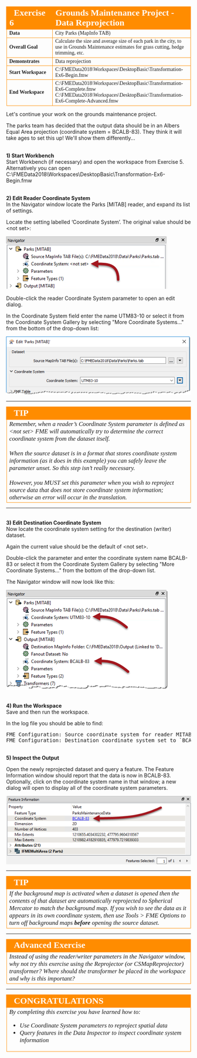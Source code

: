 <!--Exercise Section-->


<table style="border-spacing: 0px;border-collapse: collapse;font-family:serif">
<tr>
<td width=25% style="vertical-align:middle;background-color:darkorange;border: 2px solid darkorange">
<i class="fa fa-cogs fa-lg fa-pull-left fa-fw" style="color:white;padding-right: 12px;vertical-align:text-top"></i>
<span style="color:white;font-size:x-large;font-weight: bold">Exercise 6</span>
</td>
<td style="border: 2px solid darkorange;background-color:darkorange;color:white">
<span style="color:white;font-size:x-large;font-weight: bold">Grounds Maintenance Project - Data Reprojection</span>
</td>
</tr>

<tr>
<td style="border: 1px solid darkorange; font-weight: bold">Data</td>
<td style="border: 1px solid darkorange">City Parks (MapInfo TAB)</td>
</tr>

<tr>
<td style="border: 1px solid darkorange; font-weight: bold">Overall Goal</td>
<td style="border: 1px solid darkorange">Calculate the size and average size of each park in the city, to use in Grounds Maintenance estimates for grass cutting, hedge trimming, etc.</td>
</tr>

<tr>
<td style="border: 1px solid darkorange; font-weight: bold">Demonstrates</td>
<td style="border: 1px solid darkorange">Data reprojection</td>
</tr>

<tr>
<td style="border: 1px solid darkorange; font-weight: bold">Start Workspace</td>
<td style="border: 1px solid darkorange">C:\FMEData2018\Workspaces\DesktopBasic\Transformation-Ex6-Begin.fmw</td>
</tr>

<tr>
<td style="border: 1px solid darkorange; font-weight: bold">End Workspace</td>
<td style="border: 1px solid darkorange">C:\FMEData2018\Workspaces\DesktopBasic\Transformation-Ex6-Complete.fmw<br>C:\FMEData2018\Workspaces\DesktopBasic\Transformation-Ex6-Complete-Advanced.fmw</td>
</tr>

</table>

Let's continue your work on the grounds maintenance project.

The parks team has decided that the output data should be in an Albers Equal Area projection (coordinate system = BCALB-83). They think it will take ages to set this up! We'll show them differently...


<br>**1) Start Workbench**
<br>Start Workbench (if necessary) and open the workspace from Exercise 5. Alternatively you can open C:\FMEData2018\Workspaces\DesktopBasic\Transformation-Ex6-Begin.fmw


<br>**2) Edit Reader Coordinate System**
<br>In the Navigator window locate the Parks [MITAB] reader, and expand its list of settings.

Locate the setting labelled ‘Coordinate System’. The original value should be &lt;not set&gt;:

![](./Images/Img2.238.Ex6.CoordSysParamNavigator.png)

Double-click the reader Coordinate System parameter to open an edit dialog.

In the Coordinate System field enter the name UTM83-10 or select it from the Coordinate System Gallery by selecting "More Coordinate Systems..." from the bottom of the drop-down list:

![](./Images/Img2.239.Ex6.CoordSysParamEditDialog.png)

---

<!--Tip Section--> 

<table style="border-spacing: 0px">
<tr>
<td style="vertical-align:middle;background-color:darkorange;border: 2px solid darkorange">
<i class="fa fa-info-circle fa-lg fa-pull-left fa-fw" style="color:white;padding-right: 12px;vertical-align:text-top"></i>
<span style="color:white;font-size:x-large;font-weight: bold;font-family:serif">TIP</span>
</td>
</tr>

<tr>
<td style="border: 1px solid darkorange">
<span style="font-family:serif; font-style:italic; font-size:larger">
Remember, when a reader’s Coordinate System parameter is defined as &lt;not set&gt; FME will automatically try to determine the correct coordinate system from the dataset itself.
<br><br>When the source dataset is in a format that stores coordinate system information (as it does in this example) you can safely leave the parameter unset. So this step isn’t really necessary.
<br><br>However, you MUST set this parameter when you wish to reproject source data that does not store coordinate system information; otherwise an error will occur in the translation.
</span>
</td>
</tr>
</table>

---

<br>**3) Edit Destination Coordinate System**
<br>Now locate the coordinate system setting for the destination (writer) dataset.

Again the current value should be the default of &lt;not set&gt;.

Double-click the parameter and enter the coordinate system name BCALB-83 or select it from the Coordinate System Gallery by selecting "More Coordinate Systems..." from the bottom of the drop-down list.

The Navigator window will now look like this:

![](./Images/Img2.240.Ex6.CoordSysParamsSet.png)


<br>**4) Run the Workspace**
<br>Save and then run the workspace.

In the log file you should be able to find:

<pre>
FME Configuration: Source coordinate system for reader MITAB_1[MITAB] set to `UTM83-10'
FME Configuration: Destination coordinate system set to `BCALB-83'
</pre>


<br>**5) Inspect the Output**

Open the newly reprojected dataset and query a feature. The Feature Information window should report that the data is now in BCALB-83. Optionally, click on the coordinate system name in that window; a new dialog will open to display all of the coordinate system parameters.

![](./Images/Img2.241.Ex6.CoordSysResultInDI.png)

---

<!--Tip Section--> 

<table style="border-spacing: 0px">
<tr>
<td style="vertical-align:middle;background-color:darkorange;border: 2px solid darkorange">
<i class="fa fa-info-circle fa-lg fa-pull-left fa-fw" style="color:white;padding-right: 12px;vertical-align:text-top"></i>
<span style="color:white;font-size:x-large;font-weight: bold;font-family:serif">TIP</span>
</td>
</tr>

<tr>
<td style="border: 1px solid darkorange">
<span style="font-family:serif; font-style:italic; font-size:larger">
If the background map is activated when a dataset is opened then the contents of that dataset are automatically reprojected to Spherical Mercator to match the background map. If you wish to see the data as it appears in its own coordinate system, then use Tools > FME Options to turn off background maps <strong>before</strong> opening the source dataset.
</span>
</td>
</tr>
</table>

---

<!--Advanced Exercise Section-->

<table style="border-spacing: 0px">
<tr>
<td style="vertical-align:middle;background-color:darkorange;border: 2px solid darkorange">
<i class="fa fa-cogs fa-lg fa-pull-left fa-fw" style="color:white;padding-right: 12px;vertical-align:text-top"></i>
<span style="color:white;font-size:x-large;font-weight: bold;font-family:serif">Advanced Exercise</span>
</td>
</tr>

<tr>
<td style="border: 1px solid darkorange">
<span style="font-family:serif; font-style:italic; font-size:larger">
Instead of using the reader/writer parameters in the Navigator window, why not try this exercise using the Reprojector (or CSMapReprojector) transformer? Where should the transformer be placed in the workspace and why is this important?
</span>
</td>
</tr>
</table>

---

<!--Exercise Congratulations Section--> 

<table style="border-spacing: 0px">
<tr>
<td style="vertical-align:middle;background-color:darkorange;border: 2px solid darkorange">
<i class="fa fa-thumbs-o-up fa-lg fa-pull-left fa-fw" style="color:white;padding-right: 12px;vertical-align:text-top"></i>
<span style="color:white;font-size:x-large;font-weight: bold;font-family:serif">CONGRATULATIONS</span>
</td>
</tr>

<tr>
<td style="border: 1px solid darkorange">
<span style="font-family:serif; font-style:italic; font-size:larger">
By completing this exercise you have learned how to:
<br>
<ul><li>Use Coordinate System parameters to reproject spatial data</li>
<li>Query features in the Data Inspector to inspect coordinate system information</li></ul>
</span>
</td>
</tr>
</table>

